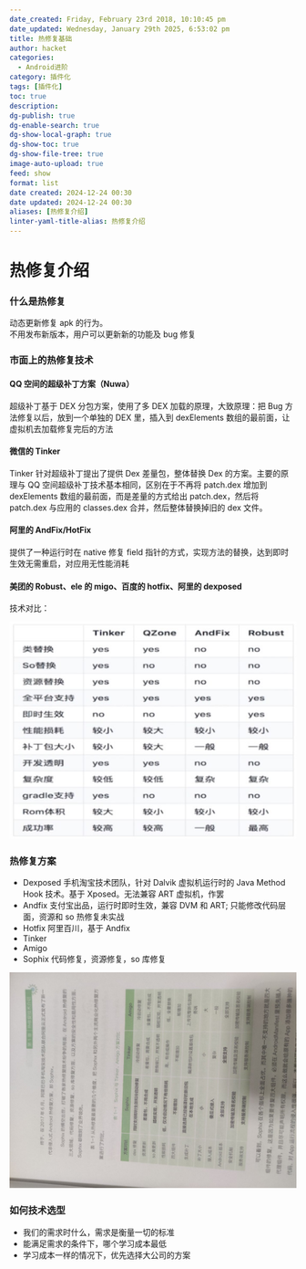 ```yaml
---
date_created: Friday, February 23rd 2018, 10:10:45 pm
date_updated: Wednesday, January 29th 2025, 6:53:02 pm
title: 热修复基础
author: hacket
categories:
  - Android进阶
category: 插件化
tags: [插件化]
toc: true
description: 
dg-publish: true
dg-enable-search: true
dg-show-local-graph: true
dg-show-toc: true
dg-show-file-tree: true
image-auto-upload: true
feed: show
format: list
date created: 2024-12-24 00:30
date updated: 2024-12-24 00:30
aliases: [热修复介绍]
linter-yaml-title-alias: 热修复介绍
---
```


# 热修复介绍

### 什么是热修复

动态更新修复 apk 的行为。<br />不用发布新版本，用户可以更新新的功能及 bug 修复

### 市面上的热修复技术

#### QQ 空间的超级补丁方案（Nuwa）

超级补丁基于 DEX 分包方案，使用了多 DEX 加载的原理，大致原理：把 Bug 方法修复以后，放到一个单独的 DEX 里，插入到 dexElements 数组的最前面，让虚拟机去加载修复完后的方法

#### 微信的 Tinker

Tinker 针对超级补丁提出了提供 Dex 差量包，整体替换 Dex 的方案。主要的原理与 QQ 空间超级补丁技术基本相同，区别在于不再将 patch.dex 增加到 dexElements 数组的最前面，而是差量的方式给出 patch.dex，然后将 patch.dex 与应用的 classes.dex 合并，然后整体替换掉旧的 dex 文件。

#### 阿里的 AndFix/HotFix

提供了一种运行时在 native 修复 field 指针的方式，实现方法的替换，达到即时生效无需重启，对应用无性能消耗

#### 美团的 Robust、ele 的 migo、百度的 hotfix、阿里的 dexposed

技术对比：<br />

![wubfj](https://raw.githubusercontent.com/hacket/ObsidianOSS/master/obsidian/wubfj.png)

### 热修复方案

- Dexposed 手机淘宝技术团队，针对 Dalvik 虚拟机运行时的 Java Method Hook 技术。基于 Xposed。无法兼容 ART 虚拟机，作罢
- Andfix 支付宝出品，运行时即时生效，兼容 DVM 和 ART; 只能修改代码层面，资源和 so 热修复未实战
- Hotfix 阿里百川，基于 Andfix
- Tinker
- Amigo
- Sophix 代码修复，资源修复，so 库修复

![u25c3](https://raw.githubusercontent.com/hacket/ObsidianOSS/master/obsidian/u25c3.jpg)

### 如何技术选型

- 我们的需求时什么，需求是衡量一切的标准
- 能满足需求的条件下，哪个学习成本最低
- 学习成本一样的情况下，优先选择大公司的方案
